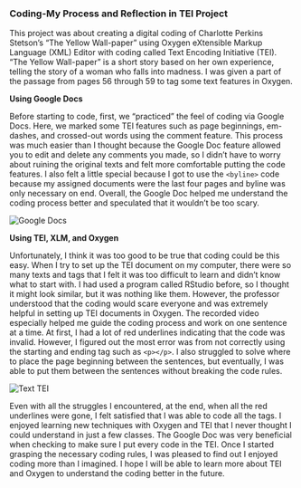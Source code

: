 ### Coding-My Process and Reflection in TEI Project

This project was about creating a digital coding of Charlotte Perkins Stetson’s “The Yellow Wall-paper” using Oxygen eXtensible Markup Language (XML) Editor with coding called Text Encoding Initiative (TEI). “The Yellow Wall-paper” is a short story based on her own experience, telling the story of a woman who falls into madness. I was given a part of the passage from pages 56 through 59 to tag some text features in Oxygen.

**Using Google Docs**

Before starting to code, first, we “practiced” the feel of coding via Google Docs. Here, we marked some TEI features such as page beginnings, em-dashes, and crossed-out words using the comment feature. This process was much easier than I thought because the Google Doc feature allowed you to edit and delete any comments you made, so I didn’t have to worry about ruining the original texts and felt more comfortable putting the code features. I also felt a little special because I got to use the ```<byline>``` code because my assigned documents were the last four pages and byline was only necessary on end. Overall, the Google Doc helped me understand the coding process better and speculated that it wouldn’t be too scary.
  
  
![Google Docs](https://yuhkak.github.io/YuhkaK/images/Paper.png)


**Using TEI, XLM, and Oxygen**

Unfortunately, I think it was too good to be true that coding could be this easy. When I try to set up the TEI document on my computer, there were so many texts and tags that I felt it was too difficult to learn and didn’t know what to start with. I had used a program called RStudio before, so I thought it might look similar, but it was nothing like them. 
However, the professor understood that the coding would scare everyone and was extremely helpful in setting up TEI documents in Oxygen. The recorded video especially helped me guide the coding process and work on one sentence at a time.
At first, I had a lot of red underlines indicating that the code was invalid. However, I figured out the most error was from not correctly using the starting and ending tag such as ```<p></p>```. I also struggled to solve where to place the page beginning between the sentences, but eventually, I was able to put them between the sentences without breaking the code rules. 


![Text TEI](https://yuhkak.github.io/YuhkaK/images/Text.png)


Even with all the struggles I encountered, at the end, when all the red underlines were gone, I felt satisfied that I was able to code all the tags. I enjoyed learning new techniques with Oxygen and TEI that I never thought I could understand in just a few classes. The Google Doc was very beneficial when checking to make sure I put every code in the TEI. Once I started grasping the necessary coding rules, I was pleased to find out I enjoyed coding more than I imagined. I hope I will be able to learn more about TEI and Oxygen to understand the coding better in the future.


